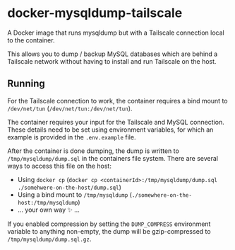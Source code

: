 # docker-mysqldump-tailscale
A Docker image that runs mysqldump but with a Tailscale connection local to the container.

This allows you to dump / backup MySQL databases which are behind a Tailscale network without having to install and run Tailscale on the host.

## Running
For the Tailscale connection to work, the container requires a bind mount to `/dev/net/tun` (`/dev/net/tun:/dev/net/tun`).

The container requires your input for the Tailscale and MySQL connection. These details need to be set using environment variables, for which an example is provided in the `.env.example` file.

After the container is done dumping, the dump is written to `/tmp/mysqldump/dump.sql` in the containers file system. There are several ways to access this file on the host:
* Using `docker cp` (`docker cp <containerId>:/tmp/mysqldump/dump.sql ./somehwere-on-the-host/dump.sql`)
* Using a bind mount to `/tmp/mysqldump` (`./somewhere-on-the-host:/tmp/mysqldump`)
* ... your own way ✨ ...

If you enabled compression by setting the `DUMP_COMPRESS` environment variable to anything non-empty, the dump will be gzip-compressed to `/tmp/mysqldump/dump.sql.gz`.
